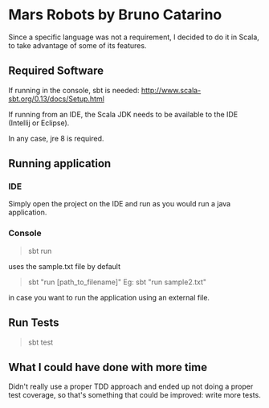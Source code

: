 # Mars Robots by Bruno Catarino

Since a specific language was not a requirement, I decided to do it in Scala, to take advantage of some of its features.

## Required Software

If running in the console, sbt is needed: http://www.scala-sbt.org/0.13/docs/Setup.html

If running from an IDE, the Scala JDK needs to be available to the IDE (Intellij or Eclipse).

In any case, jre 8 is required.

## Running application

### IDE

Simply open the project on the IDE and run as you would run a java application.

### Console

> sbt run

uses the sample.txt file by default

> sbt "run [path_to_filename]"
Eg: sbt "run sample2.txt"

in case you want to run the application using an external file.

## Run Tests

> sbt test

## What I could have done with more time

Didn't really use a proper TDD approach and ended up not doing a proper test coverage, so that's something that could be improved: write more tests.
